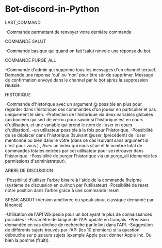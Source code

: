 # Bot-discord-in-Python


LAST_COMMAND

-Commande permettant de renvoyer votre dernière commande


COMMANDE SALUT

-Commande basique qui quand on fait !salut renvoie une réponse du bot.


COMMANDE PURGE_ALL

-Commande d'admin qui supprime tous les messages d'un channel textuel. Demande une réponse 'oui' ou 'non' pour être sûr de supprimer. Message de confirmation envoyé dans le channel par le bot après la suppression réussie.


HISTORIQUE

-Commande d'historique avec un argument @ possible en plus pour regarder dans l'historique des commandes d'un joueur en particulier et pas uniquement le sien.
-Protection de l'historique via deux variables globales (un booleen qui sert de verrou pour savoir si l'historique est en cours d'utilisation, et une variable qui prend le nom de l'user en cours d'utilisation).
-un utilisateur possible à la fois pour l'historique.
-Possibilité de se déplacer dans l'historique (!suivant @user, !précédent) de l'user mentionné ou bien dans le vôtre (dans ce cas !suivant sans argument si c'est pour vous.) , Avec un index qui nous situe et le nombre total de commandes totales entrées par cet utilisateur pour se retrouver dans l'historique.
-Possibilité de purger l'historique via un purge_all (demande les permissions d'administrateur).


ARBRE DE DISCUSSION 

-Possibilité d'utiliser l'arbre binaire à l'aide de la commande !helpme (système de discussion en oui/non par l'utilisateur)
-Possibilité de reset notre position dans l'arbre grace à une commande !reset


SPEAK ABOUT (Version améliorée du speak about classique demandé par lénoncé)

-Utilisation de l'API Wikipedia pour un bot ayant le plus de connaissances possibles !
-Paramètre de langue de l'API update en français.
-Précision demandée en cas déchec de recherche par le bot dans l'API.
-Suggestion de différents sujets trouvés par l'API (les 10 premiers) si la question débouche sur plusieurs sujets (exemple Apple peut donner Apple Inc. Ou bien la pomme (fruit)).




